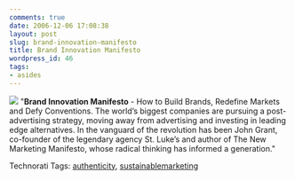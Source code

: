 ```yaml
---
comments: true
date: 2006-12-06 17:08:38
layout: post
slug: brand-innovation-manifesto
title: Brand Innovation Manifesto
wordpress_id: 46
tags:
- asides
---
```


[![](http://ec1.images-amazon.com/images/P/0470027517.01._SCTHUMBZZZ_V65776235_.jpg)](http://www.amazon.com/gp/redirect.html%3FASIN=0470027517%26tag=findmassage-20%26lcode=xm2%26cID=2025%26ccmID=165953%26location=/o/ASIN/0470027517%253FSubscriptionId=02ZH6J1W0649DTNS6002)
"**Brand Innovation Manifesto** - How to Build Brands, Redefine Markets and Defy Conventions. The world’s biggest companies are pursuing a post-advertising strategy, moving away from advertising and investing in leading edge alternatives. In the vanguard of the revolution has been John Grant, co-founder of the legendary agency St. Luke’s and author of The New Marketing Manifesto, whose radical thinking has informed a generation."



Technorati Tags: [authenticity](http://www.technorati.com/tag/authenticity), [sustainablemarketing](http://www.technorati.com/tag/sustainablemarketing)

